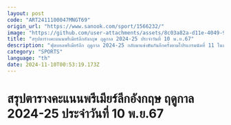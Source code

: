 ```yaml
---
layout: post
code: "ART2411100047MNGT69"
origin_url: "https://www.sanook.com/sport/1566232/"
image: "https://github.com/user-attachments/assets/8c03a82a-d11e-4049-94e6-f5d940f572b8"
title: "สรุปตารางคะแนนพรีเมียร์ลีกอังกฤษ ฤดูกาล 2024-25 ประจำวันที่ 10 พ.ย.67"
description: "ฟุตบอลพรีเมียร์ลีก ฤดูกาล 2024-25 กลับมาแข่งขันกันอีกครั้งตามโปรแกรมนัดที่ 11 ในช่วงวันเสาร์ที่ 9 พฤศจิกายน - วันอาทิตย์ที่ 10 พฤศจิกายน 2567"
category: "SPORTS"
language: "th"
date: 2024-11-10T00:53:19.173Z
---
```


# สรุปตารางคะแนนพรีเมียร์ลีกอังกฤษ ฤดูกาล 2024-25 ประจำวันที่ 10 พ.ย.67